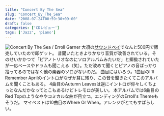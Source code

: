 ```yaml
---
title: "Concert By The Sea"
slug: "Concert_By_The_Sea"
date: "2008-07-24T00:59:30+09:00"
draft: false
categories: ['CDレビュー']
tags: ['Jazz', 'piano']
---
```


![Concert By The Sea / Erroll Garner](/wp-content/uploads/2008/07/20080724.jpg) 大須の[サウンドベイ](http://soundbay.co.jp/)でなんと500円で販売していたので即ゲット。 昔聞いたときよりかなり音質が改善されている。そのせいかかつて「ピアノトリオなのにソロアルバムみたいだ」と揶揄されていたが一応ベースやドラムも聞こえる（笑）。ただ改めて聞くとピアノの音ばっかり拾ってるのではなく他の楽器のソロがないのだ。 曲目にはいろう。1曲目のI'll Remember Aprilのイントロがなぜか耳に残り、この音を聞きたくてこのアルバムを聞くこともある。 4曲目のAutumn Leavesは逆にイントロが仰々しくちょっとなんだかなってとこもあるけどトレモロが美しい。 本アルバムでは6曲目のRed Topのようなややコミカルな曲が目立つ。エンディングのErroll's Themeもそうだ。 マイベストは10曲目のWhere Or When。アレンジがとてもすばらしい。